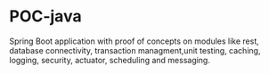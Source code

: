 # POC-java
Spring Boot application with proof of concepts on modules like rest, database connectivity, transaction managment,unit testing, caching, logging, security, actuator, scheduling and messaging.
